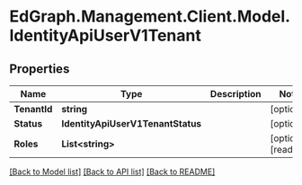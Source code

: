 # EdGraph.Management.Client.Model.IdentityApiUserV1Tenant

## Properties

Name | Type | Description | Notes
------------ | ------------- | ------------- | -------------
**TenantId** | **string** |  | [optional] 
**Status** | **IdentityApiUserV1TenantStatus** |  | [optional] 
**Roles** | **List&lt;string&gt;** |  | [optional] [readonly] 

[[Back to Model list]](../README.md#documentation-for-models) [[Back to API list]](../README.md#documentation-for-api-endpoints) [[Back to README]](../README.md)

